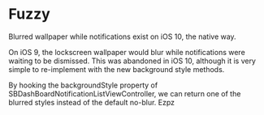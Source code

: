 # Fuzzy
Blurred wallpaper while notifications exist on iOS 10, the native way.


On iOS 9, the lockscreen wallpaper would blur while notifications were waiting to be dismissed. This was abandoned in iOS 10, although it is very simple to re-implement with the new background style methods.

By hooking the backgroundStyle property of SBDashBoardNotificationListViewController, we can return one of the blurred styles instead of the default no-blur. Ezpz

